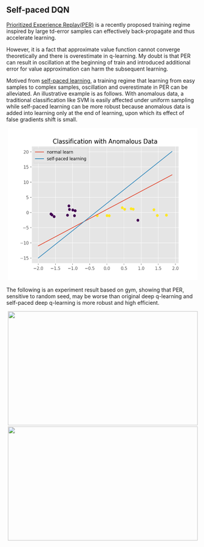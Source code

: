 ## Self-paced DQN

[Prioritized Experience Replay(PER)](https://arxiv.org/abs/1511.05952) is a recently proposed training regime inspired by large td-error samples can effectively back-propagate and thus accelerate learning.

However, it is a fact that approximate value function cannot converge theoretically and there is overestimate in q-learning. My doubt is that PER can result in oscillation at the beginning of train and introduced additional error for value approximation can harm the subsequent learning.

Motived from [self-paced learning](https://papers.nips.cc/paper/5568-self-paced-learning-with-diversity), a training regime that learning from easy samples to complex samples, oscillation and overestimate in PER can be alleviated. An illustrative example is as follows. With anomalous data, a traditional classification like SVM is easily affected under uniform sampling while self-paced learning can be more robust because anomalous data is added into learning only at the end of learning, upon which its effect of false gradients shift is small.


<div align="center">
  <img src="https://github.com/liziniu/Reinforcement-Learning/blob/master/lunarlander/pic/example.png" height="400" width="500">
</div>


The following is an experiment result based on gym, showing that PER, sensitive to random seed, may be worse than original deep q-learning and self-paced deep q-learning is more robust and high efficient.

<div align="center">
  <img src="https://github.com/liziniu/reinforcement_learning/blob/master/lunarlander/pic/6431523955071_.pic_hd.png" height="300" width="500">
</div>

<div align="center">
  <img src="https://github.com/liziniu/reinforcement_learning/blob/master/lunarlander/pic/Figure_1.png" height="300" width="500">
</div>
